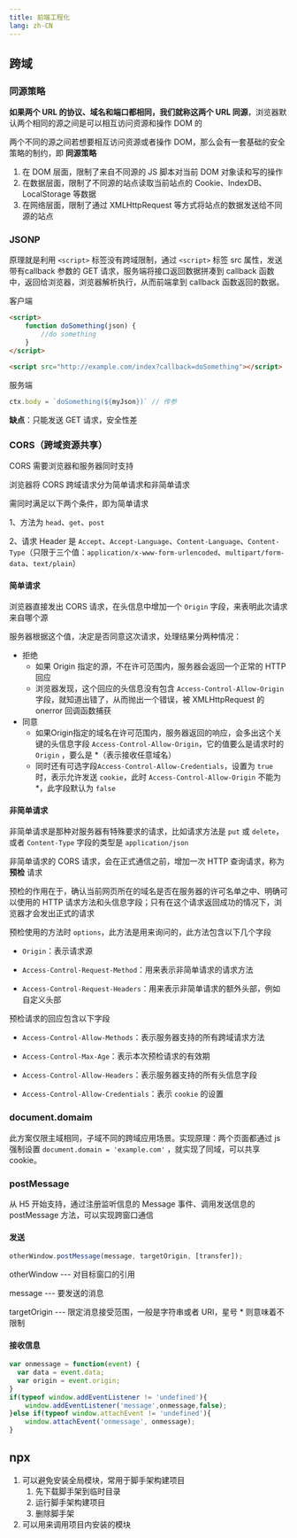 ```yaml
---
title: 前端工程化
lang: zh-CN
---
```


## 跨域

### 同源策略

**如果两个 URL 的协议、域名和端口都相同，我们就称这两个 URL 同源**，浏览器默认两个相同的源之间是可以相互访问资源和操作 DOM 的

两个不同的源之间若想要相互访问资源或者操作 DOM，那么会有一套基础的安全策略的制约，即 **同源策略**

1. 在 DOM 层面，限制了来自不同源的 JS 脚本对当前 DOM 对象读和写的操作
2. 在数据层面，限制了不同源的站点读取当前站点的 Cookie、IndexDB、LocalStorage 等数据
3. 在网络层面，限制了通过 XMLHttpRequest 等方式将站点的数据发送给不同源的站点

### JSONP

原理就是利用 `<script>` 标签没有跨域限制，通过 `<script>` 标签 src 属性，发送带有callback 参数的 GET 请求，服务端将接口返回数据拼凑到 callback 函数中，返回给浏览器，浏览器解析执行，从而前端拿到 callback 函数返回的数据。

客户端

```html
<script>
	function doSomething(json) {
    	//do something
	}
</script>

<script src="http://example.com/index?callback=doSomething"></script>
```

服务端

```js
ctx.body = `doSomething(${myJson})` // 传参
```

**缺点**：只能发送 GET 请求，安全性差

### CORS（跨域资源共享）

CORS 需要浏览器和服务器同时支持

浏览器将 CORS 跨域请求分为简单请求和非简单请求

需同时满足以下两个条件，即为简单请求

1、方法为 `head`、`get`、`post`

2、请求 Header 是 `Accept`、`Accept-Language`、`Content-Language`、`Content-Type`（只限于三个值：`application/x-www-form-urlencoded`、`multipart/form-data`、`text/plain`）

#### 简单请求

浏览器直接发出 CORS 请求，在头信息中增加一个 `Origin` 字段，来表明此次请求来自哪个源

服务器根据这个值，决定是否同意这次请求，处理结果分两种情况：

- 拒绝
  - 如果 Origin 指定的源，不在许可范围内，服务器会返回一个正常的 HTTP 回应
  - 浏览器发现，这个回应的头信息没有包含 `Access-Control-Allow-Origin` 字段，就知道出错了，从而抛出一个错误，被 XMLHttpRequest 的 onerror 回调函数捕获
- 同意
  - 如果Origin指定的域名在许可范围内，服务器返回的响应，会多出这个关键的头信息字段 `Access-Control-Allow-Origin`，它的值要么是请求时的 `Origin` ，要么是 *（表示接收任意域名）
  - 同时还有可选字段`Access-Control-Allow-Credentials`，设置为 `true` 时，表示允许发送 `cookie`，此时 `Access-Control-Allow-Origin` 不能为 *，此字段默认为 `false`

#### 非简单请求

非简单请求是那种对服务器有特殊要求的请求，比如请求方法是 `put` 或 `delete`，或者 `Content-Type` 字段的类型是 `application/json`

非简单请求的 CORS 请求，会在正式通信之前，增加一次 HTTP 查询请求，称为 **预检** 请求

预检的作用在于，确认当前网页所在的域名是否在服务器的许可名单之中、明确可以使用的 HTTP 请求方法和头信息字段；只有在这个请求返回成功的情况下，浏览器才会发出正式的请求

预检使用的方法时 `options`，此方法是用来询问的，此方法包含以下几个字段

- `Origin`：表示请求源
- `Access-Control-Request-Method`：用来表示非简单请求的请求方法

- `Access-Control-Request-Headers`：用来表示非简单请求的额外头部，例如自定义头部

预检请求的回应包含以下字段

- `Access-Control-Allow-Methods`：表示服务器支持的所有跨域请求方法
- `Access-Control-Max-Age`：表示本次预检请求的有效期

- `Access-Control-Allow-Headers`：表示服务器支持的所有头信息字段

- `Access-Control-Allow-Credentials`：表示 `cookie` 的设置

### document.domaim

此方案仅限主域相同，子域不同的跨域应用场景。实现原理：两个页面都通过 js 强制设置 `document.domain = 'example.com'` ，就实现了同域，可以共享 cookie。

### postMessage

从 H5 开始支持，通过注册监听信息的 Message 事件、调用发送信息的 postMessage 方法，可以实现跨窗口通信

#### 发送

```js
otherWindow.postMessage(message, targetOrigin, [transfer]);
```

otherWindow --- 对目标窗口的引用

message --- 要发送的消息

targetOrigin --- 限定消息接受范围，一般是字符串或者 URI，星号 * 则意味着不限制

#### 接收信息

```js
var onmessage = function(event) {
  var data = event.data;
  var origin = event.origin;
}
if(typeof window.addEventListener != 'undefined'){
    window.addEventListener('message',onmessage,false);
}else if(typeof window.attachEvent != 'undefined'){
    window.attachEvent('onmessage', onmessage);
}
```

## npx

1. 可以避免安装全局模块，常用于脚手架构建项目
   1. 先下载脚手架到临时目录
   2. 运行脚手架构建项目
   3. 删除脚手架
2. 可以用来调用项目内安装的模块